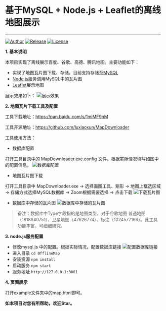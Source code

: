 # 基于MySQL + Node.js + Leaflet的离线地图展示

---

[![Author](https://img.shields.io/badge/author-dxxzst-orange.svg)](https://github.com/dxxzst)
[![Release](https://img.shields.io/github/release/dxxzst/picx.svg)](https://github.com/dxxzst/OfflineMap/releases)
[![License](https://img.shields.io/github/license/dxxzst/picx.svg)](https://github.com/dxxzst/OfflineMap/blob/master/LICENSE)


**1. 基本说明**

本项目实现了离线展示百度、谷歌、高德、腾讯地图。主要功能如下：

 - 实现了地图瓦片图下载、存储。目前支持存储至[MySQL][1]
 - [Node.js][2]服务调用MySQL中的瓦片图 
 - [Leaflet][3]展示地图

展示效果如下：
![展示效果][5]

**2. 地图瓦片下载工具及配置**

工具下载地址：https://pan.baidu.com/s/1miMF9nM

工具开源地址：https://github.com/luxiaoxun/MapDownloader

工具使用方法：

 - 数据库配置
 
 打开工具目录中的 MapDownloader.exe.config 文件。根据实际情况填写如图中的配置信息。
 ![数据库配置][6]

 - 地图瓦片图下载
 
 打开工具目录中 MapDownloader.exe -> 选择画图工具、矩形 -> 地图上框选区域 -> 存储方式选择MySQL数据库 -> Zoom根据需要选择 -> 点击下载
![下载瓦片图][7]

 - 数据库中存储的瓦片图
 ![数据库中存储的瓦片图][8]
 
> 备注：数据库中Type字段指的是地图类型，对于谷歌地图 普通地图（1818940751）、卫星地图（47626774）、标注（1024577166）。此工具功能丰富，可细细研究。

**3. node.js服务配置**

 - 修改mysql.js 中的配置。根据实际情况，配置数据库链接
 ![配置数据库链接][9]
 - 进入目录 `cd OfflineMap`
 - 安装资源 `npm install`
 - 启动服务 `npm start`
 - 服务地址 `http://127.0.0.1:3001`

**4. 页面展示**

打开example文件夹中的map.html即可。

**如本项目对您有所帮助，欢迎Star。**


  [1]: https://www.mysql.com/
  [2]: https://nodejs.org/en/
  [3]: http://leafletjs.com/
  
  [5]: https://images2018.cnblogs.com/blog/1010568/201803/1010568-20180309204134685-1017810917.jpg
  [6]: https://images2018.cnblogs.com/blog/1010568/201803/1010568-20180309204153057-258755990.jpg
  [7]: https://images2018.cnblogs.com/blog/1010568/201803/1010568-20180309204751868-1305224209.jpg
  [8]: https://images2018.cnblogs.com/blog/1010568/201803/1010568-20180309204233316-1946879164.jpg
  [9]: https://images2018.cnblogs.com/blog/1010568/201803/1010568-20180309204244557-69518306.jpg
